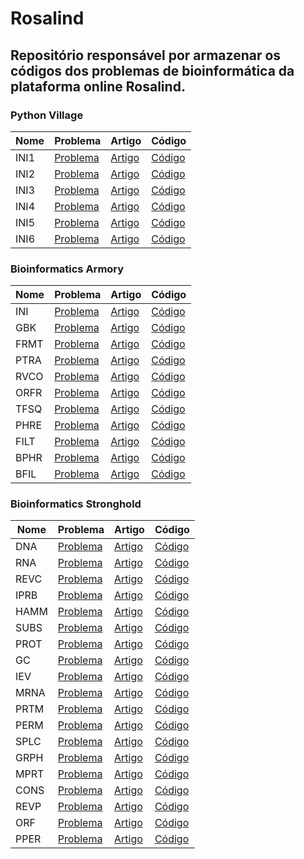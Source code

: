 # Rosalind

## Repositório responsável por armazenar os códigos dos problemas de bioinformática da plataforma online Rosalind.

### Python Village
|Nome|Problema|Artigo|Código|
|-|-|-|-|
|INI1|[Problema](https://rosalind.info/problems/ini1/)|[Artigo](https://www.linkedin.com/pulse/rosalind-01-primeiro-passo-para-bioinform%2525C3%2525A1tica-trevisan-linhares-vfuqf)|[Código](https://github.com/GTL98/Rosalind/blob/main/Python%20Village/INI1/INI1.py)|
|INI2|[Problema](https://rosalind.info/problems/ini2/)|[Artigo](https://www.linkedin.com/pulse/rosalind-02-c%C3%A1lculo-da-hipotenusa-guilherme-trevisan-linhares-2ajtf/)|[Código](https://github.com/GTL98/Rosalind/blob/main/Python%20Village/INI2/INI2.py)|
|INI3|[Problema](https://rosalind.info/problems/ini3/)|[Artigo](https://www.linkedin.com/pulse/rosalind-03-manipula%2525C3%2525A7%2525C3%2525A3o-de-strings-guilherme-trevisan-linhares-1jy9f)|[Código](https://github.com/GTL98/Rosalind/blob/main/Python%20Village/INI3/INI3.py)|
|INI4|[Problema](https://rosalind.info/problems/ini4/)|[Artigo](https://www.linkedin.com/pulse/rosalind-04-loops-e-condi%25C3%25A7%25C3%25B5es-guilherme-trevisan-linhares-ujvhf/)|[Código](https://github.com/GTL98/Rosalind/blob/main/Python%20Village/INI4/INI4.py)|
|INI5|[Problema](https://rosalind.info/problems/ini5/)|[Artigo](https://www.linkedin.com/pulse/rosalind-05-trabalhando-com-arquivos-guilherme-trevisan-linhares-rs0jf/)|[Código](https://github.com/GTL98/Rosalind/blob/main/Python%20Village/INI5/INI5.py)|
|INI6|[Problema](https://rosalind.info/problems/ini6/)|[Artigo](https://www.linkedin.com/pulse/rosalind-06-trabalhando-com-dicion%2525C3%2525A1rio-guilherme-trevisan-linhares-apnnf)|[Código](https://github.com/GTL98/Rosalind/blob/main/Python%20Village/INI6/INI6.py)|

### Bioinformatics Armory
|Nome|Problema|Artigo|Código|
|-|-|-|-|
|INI|[Problema](https://rosalind.info/problems/ini/)|[Artigo](https://www.linkedin.com/pulse/bioinformata-100-07-contagem-de-nucleot%2525C3%2525ADdeos-trevisan-linhares-4dlof/)|[Código](https://github.com/GTL98/Rosalind/blob/main/Bioinformatics%20Armory/INI/INI.py)|
|GBK|[Problema](https://rosalind.info/problems/gbk/)|[Artigo](https://www.linkedin.com/pulse/bioinformata-100-08-arquivos-genbank-guilherme-trevisan-linhares-lw7kf)|[Código](https://github.com/GTL98/Rosalind/blob/main/Bioinformatics%20Armory/GBK/GBK.py)|
|FRMT|[Problema](https://rosalind.info/problems/frmt/)|[Artigo](https://www.linkedin.com/pulse/bioinformata-100-09-arquivo-fasta-guilherme-trevisan-linhares-rbvpf)|[Código](https://github.com/GTL98/Rosalind/blob/main/Bioinformatics%20Armory/FRMT/FRMT.py)|
|PTRA|[Problema](https://rosalind.info/problems/ptra/)|[Artigo](https://www.linkedin.com/pulse/bioinformata-100-10-tabelas-de-tradu%2525C3%2525A7%2525C3%2525A3o-guilherme-trevisan-linhares-u4zef)|[Código](https://github.com/GTL98/Rosalind/blob/main/Bioinformatics%20Armory/PTRA/PTRA.py)|
|RVCO|[Problema](https://rosalind.info/problems/rvco/)|[Artigo](https://www.linkedin.com/pulse/bioinformata-100-11-reverso-complementar-trevisan-linhares-syssf)|[Código](https://github.com/GTL98/Rosalind/blob/main/Bioinformatics%20Armory/RVCO/RVCO.py)|
|ORFR|[Problema](https://rosalind.info/problems/orfr/)|[Artigo](https://www.linkedin.com/pulse/bioinformata-100-12-detec%2525C3%2525A7%2525C3%2525A3o-da-maior-orf-trevisan-linhares-jcshf)|[Código](https://github.com/GTL98/Rosalind/blob/main/Bioinformatics%20Armory/ORFR/ORFR.py)|
|TFSQ|[Problema](https://rosalind.info/problems/tfsq/)|[Artigo]()|[Código](https://github.com/GTL98/Rosalind/blob/main/Bioinformatics%20Armory/TFSQ/TFSQ.py)|
|PHRE|[Problema](https://rosalind.info/problems/phre/)|[Artigo]()|[Código](https://github.com/GTL98/Rosalind/blob/main/Bioinformatics%20Armory/PHRE/PHRE.py)|
|FILT|[Problema](https://rosalind.info/problems/filt/)|[Artigo]()|[Código](https://github.com/GTL98/Rosalind/blob/main/Bioinformatics%20Armory/FILT/FILT.py)|
|BPHR|[Problema](https://rosalind.info/problems/bphr/)|[Artigo]()|[Código](https://github.com/GTL98/Rosalind/blob/main/Bioinformatics%20Armory/BPHR/BPHR.py)|
|BFIL|[Problema](https://rosalind.info/problems/bfil/)|[Artigo]()|[Código](https://github.com/GTL98/Rosalind/blob/main/Bioinformatics%20Armory/BFIL/BFIL.py)|

### Bioinformatics Stronghold
|Nome|Problema|Artigo|Código|
|-|-|-|-|
|DNA|[Problema](https://rosalind.info/problems/dna/)|[Artigo]()|[Código](https://github.com/GTL98/Rosalind/blob/main/Bioinformatics%20Stronghold/DNA/DNA.py)|
|RNA|[Problema](https://rosalind.info/problems/rna/)|[Artigo]()|[Código](https://github.com/GTL98/Rosalind/blob/main/Bioinformatics%20Stronghold/RNA/RNA.py)|
|REVC|[Problema](https://rosalind.info/problems/revc/)|[Artigo]()|[Código](https://github.com/GTL98/Rosalind/blob/main/Bioinformatics%20Stronghold/REVC/REVC.py)|
|IPRB|[Problema](https://rosalind.info/problems/iprb/)|[Artigo]()|[Código](https://github.com/GTL98/Rosalind/blob/main/Bioinformatics%20Stronghold/IPRB/IPRB.py)|
|HAMM|[Problema](https://rosalind.info/problems/hamm/)|[Artigo]()|[Código](https://github.com/GTL98/Rosalind/blob/main/Bioinformatics%20Stronghold/HAMM/HAMM.py)|
|SUBS|[Problema](https://rosalind.info/problems/subs/)|[Artigo]()|[Código](https://github.com/GTL98/Rosalind/blob/main/Bioinformatics%20Stronghold/SUBS/SUBS.py)|
|PROT|[Problema](https://rosalind.info/problems/prot/)|[Artigo]()|[Código](https://github.com/GTL98/Rosalind/blob/main/Bioinformatics%20Stronghold/PROT/PROT.py)|
|GC|[Problema](https://rosalind.info/problems/gc/)|[Artigo]()|[Código](https://github.com/GTL98/Rosalind/blob/main/Bioinformatics%20Stronghold/GC/GC.py)|
|IEV|[Problema](https://rosalind.info/problems/iev/)|[Artigo]()|[Código](https://github.com/GTL98/Rosalind/blob/main/Bioinformatics%20Stronghold/IEV/IEV.py)|
|MRNA|[Problema](https://rosalind.info/problems/mrna/)|[Artigo]()|[Código](https://github.com/GTL98/Rosalind/blob/main/Bioinformatics%20Stronghold/MRNA/MRNA.py)|
|PRTM|[Problema](https://rosalind.info/problems/prtm/)|[Artigo]()|[Código](https://github.com/GTL98/Rosalind/blob/main/Bioinformatics%20Stronghold/PRTM/PRTM.py)|
|PERM|[Problema](https://rosalind.info/problems/perm/)|[Artigo]()|[Código](https://github.com/GTL98/Rosalind/blob/main/Bioinformatics%20Stronghold/PERM/PERM.py)|
|SPLC|[Problema](https://rosalind.info/problems/splc/)|[Artigo]()|[Código](https://github.com/GTL98/Rosalind/blob/main/Bioinformatics%20Stronghold/SPLC/SPLC.py)|
|GRPH|[Problema](https://rosalind.info/problems/grph/)|[Artigo]()|[Código](https://github.com/GTL98/Rosalind/blob/main/Bioinformatics%20Stronghold/GRPH/GRPH.py)|
|MPRT|[Problema](https://rosalind.info/problems/mprt/)|[Artigo]()|[Código](https://github.com/GTL98/Rosalind/blob/main/Bioinformatics%20Stronghold/MPRT/MPRT.py)|
|CONS|[Problema](https://rosalind.info/problems/cons/)|[Artigo]()|[Código](https://github.com/GTL98/Rosalind/blob/main/Bioinformatics%20Stronghold/CONS/CONS.py)|
|REVP|[Problema](https://rosalind.info/problems/revp/)|[Artigo]()|[Código](https://github.com/GTL98/Rosalind/blob/main/Bioinformatics%20Stronghold/REVP/REVP.py)|
|ORF|[Problema](https://rosalind.info/problems/orf/)|[Artigo]()|[Código](https://github.com/GTL98/Rosalind/blob/main/Bioinformatics%20Stronghold/ORF/ORF.py)|
|PPER|[Problema](https://rosalind.info/problems/pper/)|[Artigo]()|[Código](https://github.com/GTL98/Rosalind/blob/main/Bioinformatics%20Stronghold/PPER/PPER.py)|
